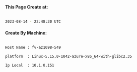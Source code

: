 
   
#### This Page Create at:

```bash

2023-08-14 - 22:48:30 UTC

```

#### Create By Machine:

```bash

Host Name : fv-az1098-549

platform  : Linux-5.15.0-1042-azure-x86_64-with-glibc2.35

Ip Local  : 10.1.0.151

```

